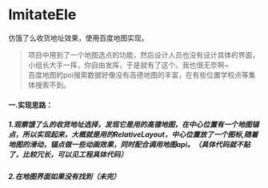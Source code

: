 # ImitateEle
仿饿了么收货地址效果，使用百度地图实现。
>项目中用到了一个地图选点的功能，然后设计人员也没有设计具体的界面，小组长大手一挥，你自由发挥，于是就有了这个。我也很无奈啊~<br>
>百度地图的poi搜索数据好像没有高德地图的丰富，在有些位置学校点等集体搜索不到。

#### 一.实现思路：
##### 1.观察饿了么的收货地址选择，发现它是用的高德地图，在中心位置有一个地图锚点，所以实现起来，大概就是用的RelativeLayout，中心位置放了一个图标,随着地图的滑动，锚点做一些动画效果，同时配合调用地图api。（具体代码就不贴了，比较冗长，可以见工程具体代码）


##### 2.在地图界面如果没有找到（未完）
